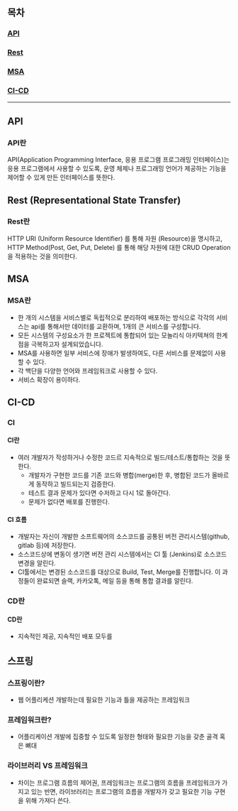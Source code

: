## 목차
### [API](#API)
### [Rest](#Rest)
### [MSA](#MSA) 
### [CI-CD](#CI-CD)

<hr>

## API
### API란

API(Application Programming Interface, 응용 프로그램 프로그래밍 인터페이스)는 응용 프로그램에서 사용할 수 있도록, 운영 체제나 프로그래밍 언어가 제공하는 기능을 제어할 수 있게 만든 인터페이스를 뜻한다.

## Rest (Representational State Transfer)
### Rest란
 HTTP URI (Uniform Resource Identifier) 를 통해 자원 (Resource)을 명시하고, HTTP Method(Post, Get, Put, Delete) 를 통해 해당 자원에 대한 CRUD Operation 을 적용하는 것을 의미한다.


## MSA
### MSA란
- 한 개의 시스템을 서비스별로 독립적으로 분리하여 배포하는 방식으로 각각의 서비스는 api를 통해서만 데이터를 교환하며, 1개의 큰 서비스를 구성합니다.
- 모든 시스템의 구성요소가 한 프로젝트에 통합되어 있는 모놀리식 아키텍쳐의 한계점을 극복하고자 설계되었습니다. 
- MSA를 사용하면 일부 서비스에 장애가 발생하여도, 다른 서비스를 문제없이 사용할 수 있다.
- 각 백단을 다양한 언어와 프레임워크로 사용할 수 있다.
- 서비스 확장이 용이하다.

## CI-CD
### CI
#### CI란
- 여러 개발자가 작성하거나 수정한 코드르 지속적으로 빌드/테스트/통합하는 것을 뜻한다.
  - 개발자가 구현한 코드를 기존 코드와 병합(merge)한 후, 병합된 코드가 올바르게 동작하고 빌드되는지 검증한다.
  - 테스트 결과 문제가 있다면 수저하고 다시 1로 돌아간다.
  - 문제가 없다면 배포를 진행한다.
#### CI 흐름
- 개발자는 자신이 개발한 소프트웨어의 소스코드를 공통된 버전 관리시스템(github, gitlab 등)에 저장한다.
- 소스코드상에 변동이 생기면 버전 관리 시스템에서는 CI 툴 (Jenkins)로 소스코드 변경을 알린다.
- CI툴에서는 변경된 소스코드를 대상으로 Build, Test, Merge를 진행합니다. 이 과정들이 완료되면 슬랙, 카카오톡, 메일 등을 통해 통합 결과를 알린다.
### CD란
#### CD란
- 지속적인 제공, 지속적인 배포 모두를 


## 스프링
### 스프링이란?
- 웹 어플리케션 개발하는데 필요한 기능과 틀을 제공하는 프레임워크
### 프레임워크란?
- 어플리케이션 개발에 집중할 수 있도록 일정한 형태와 필요한 기능을 갖춘 골격 혹은 뼈대
### 라이브러리 VS 프레임워크
- 차이는 프로그램 흐름의 제어권, 프레임워크는 프로그램의 흐름을 프레임워크가 가지고 있는 반면, 라이브러리는 프로그램의 흐름을 개발자가 갖고 필요한 기능 구현을 위해 가져다 쓴다.
 
